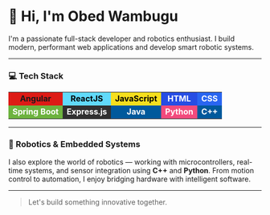 # 👋 Hi, I'm Obed Wambugu

I'm a passionate full-stack developer and robotics enthusiast. I build modern, performant web applications and develop smart robotic systems.

---

### 💻 Tech Stack

<div align="center">

<table>
  <tr>
    <td align="center" style="background-color:#dd1b16;"><b>Angular</b></td>
    <td align="center" style="background-color:#61dafb; color: black;"><b>ReactJS</b></td>
    <td align="center" style="background-color:#f7df1e; color: black;"><b>JavaScript</b></td>
    <td align="center" style="background-color:#264de4; color: white;"><b>HTML</b></td>
    <td align="center" style="background-color:#2965f1; color: white;"><b>CSS</b></td>
  </tr>
  <tr>
    <td align="center" style="background-color:#6db33f; color: white;"><b>Spring Boot</b></td>
    <td align="center" style="background-color:#303030; color: white;"><b>Express.js</b></td>
    <td align="center" style="background-color:#00599c; color: white;"><b>Java</b></td>
    <td align="center" style="background-color:#f34b7d; color: white;"><b>Python</b></td>
    <td align="center" style="background-color:#00599C; color: white;"><b>C++</b></td>
  </tr>
</table>

</div>

---

### 🤖 Robotics & Embedded Systems

I also explore the world of robotics — working with microcontrollers, real-time systems, and sensor integration using **C++** and **Python**. From motion control to automation, I enjoy bridging hardware with intelligent software.

---

> Let's build something innovative together.

